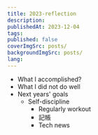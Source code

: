 ```yaml
---
title: 2023-reflection
description:
publishedAt: 2023-12-04
tags:
published: false
coverImgSrc: posts/
backgroundImgSrc: posts/
lang:
---
```


- What I accomplished?
- What I did not do well
- Next years' goals
	- Self-discipline
		- Regularly workout
		- 記帳
		- Tech news
